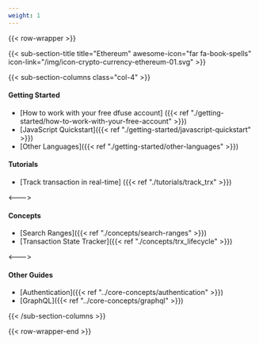 ```yaml
---
weight: 1
---
```


{{< row-wrapper >}}

{{< sub-section-title title="Ethereum" awesome-icon="far fa-book-spells" icon-link="/img/icon-crypto-currency-ethereum-01.svg" >}}

{{< sub-section-columns  class="col-4" >}}

#### Getting Started
* [How to work with your free dfuse account] ({{< ref "./getting-started/how-to-work-with-your-free-account" >}})
* [JavaScript Quickstart]({{< ref "./getting-started/javascript-quickstart" >}})
* [Other Languages]({{< ref "./getting-started/other-languages" >}})

#### Tutorials
* [Track transaction in real-time] ({{< ref "./tutorials/track_trx" >}})

<--->

#### Concepts
* [Search Ranges]({{< ref "./concepts/search-ranges" >}})
* [Transaction State Tracker]({{< ref "./concepts/trx_lifecycle" >}})

<--->

#### Other Guides

* [Authentication]({{< ref "../core-concepts/authentication" >}})
* [GraphQL]({{< ref "../core-concepts/graphql" >}})

{{< /sub-section-columns >}}

{{< row-wrapper-end >}}